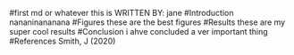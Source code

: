 #first md or whatever this is
WRITTEN BY: jane
#Introduction
nananinananana
#Figures
these are the best figures
#Results
these are my super cool results
#Conclusion
i ahve concluded a ver important thing
#References
Smith, J (2020)
